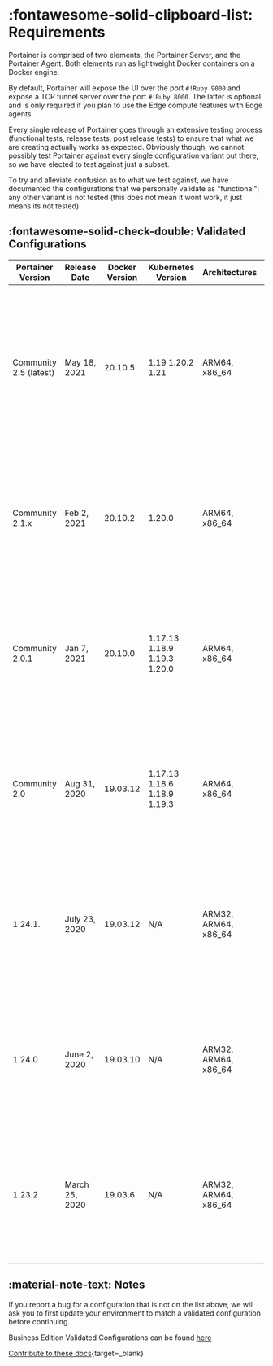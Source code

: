 # :fontawesome-solid-clipboard-list: Requirements
Portainer is comprised of two elements, the Portainer Server, and the Portainer Agent. Both elements run as lightweight Docker containers on a Docker engine.


By default, Portainer will expose the UI over the port `#!Ruby 9000` and expose a TCP tunnel server over the port `#!Ruby 8000`. The latter is optional and is only required if you plan to use the Edge compute features with Edge agents.

Every single release of Portainer goes through an extensive testing process (functional tests, release tests, post release tests) to ensure that what we are creating actually works as expected. Obviously though, we cannot possibly test Portainer against every single configuration variant out there, so we have elected to test against just a subset.

To try and alleviate confusion as to what we test against, we have documented the configurations that we personally validate as "functional"; any other variant is not tested (this does not mean it wont work, it just means its not tested). 

## :fontawesome-solid-check-double: Validated Configurations

| Portainer Version        | Release Date   | Docker Version | Kubernetes Version           | Architectures        | Operating Systems |
|--------------------|--------------|----------------|--------------------|---------------|-------------------|
| Community 2.5 (latest)   | May 18, 2021   | 20.10.5        | 1.19 1.20.2 1.21             | ARM64, x86_64        | Ubuntu 21.04*, Ubuntu 18.04 LTS, Windows 10 (version 1809) + WSL2, Windows Server 2019 (version 1809) + Windows Containers |
| Community 2.1.x          | Feb 2, 2021    | 20.10.2        | 1.20.0                       | ARM64, x86_64        | Windows 10 WSL2 "Docker Desktop Default Distro" Windows Server 2019 release 1809 Ubuntu 18.04 |
| Community 2.0.1          | Jan 7, 2021    | 20.10.0        | 1.17.13 1.18.9 1.19.3 1.20.0 | ARM64, x86_64        | Windows 10 WSL2 "Docker Desktop Default Distro" Windows Server 2019 release 1809 Ubuntu 18.04 |
| Community 2.0            | Aug 31, 2020   | 19.03.12       | 1.17.13 1.18.6 1.18.9 1.19.3 | ARM64, x86_64        | Windows 10 WSL2 "Docker Desktop Default Distro" Windows Server 2019 Release 1809 Ubuntu 18.04 |
| 1.24.1.                  | July 23, 2020  | 19.03.12       | N/A                          | ARM32, ARM64, x86_64 | Windows 10 Windows Containers, WSL1 Windows Server 2019, Release 1809 Ubuntu 18.04 & CentOS 7            |
| 1.24.0                   | June 2, 2020   | 19.03.10       | N/A                          | ARM32, ARM64, x86_64 | Windows 10 Windows Containers, WSL1 Windows Server 2019, Release 1809 Ubuntu 18.04 & CentOS7             |
| 1.23.2                   | March 25, 2020 | 19.03.6        | N/A                          | ARM32, ARM64, x86_64 | Windows 10 Windows Containers, WSL1 Windows Server 2019, Release 1809 Ubuntu 18.04 & CentOS7             |
                 
## :material-note-text: Notes

If you report a bug for a configuration that is not on the list above, we will ask you to first update your environment to match a validated configuration before continuing.

Business Edition Validated Configurations can be found [here](https://documentation.portainer.io/v2.0-be/deploy/requirements/)

[Contribute to these docs](https://github.com/portainer/portainer-docs/blob/master/contributing.md){target=_blank}
